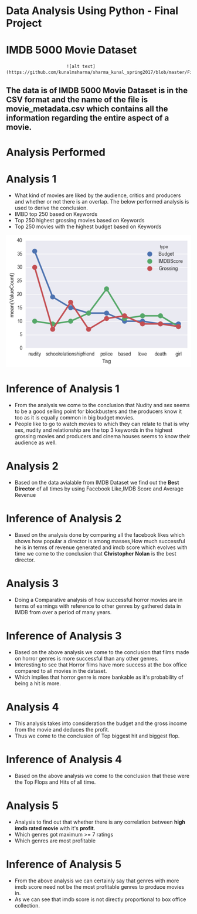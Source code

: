 
# Data Analysis Using Python - Final Project
# IMDB 5000 Movie Dataset

                           ![alt text](https://github.com/kunalmsharma/sharma_kunal_spring2017/blob/master/Final/extra/imdb.jpg)

## The data is of IMDB 5000 Movie Dataset is in the CSV format and the name of the file is movie_metadata.csv which contains all the information regarding the entire aspect of a movie.


# Analysis Performed

# Analysis 1

 - What kind of movies are liked by the audience, critics and producers and whether or not there is an overlap.
    The below performed analysis is used to derive the conclusion.
 - IMBD top 250 based on Keywords
 - Top 250 highest grossing movies based on Keywords
 - Top 250 movies with the highest budget based on Keywords


![alt text](https://github.com/kunalmsharma/sharma_kunal_spring2017/blob/master/Final/analysis/ana_1/Comparision.png)

# Inference of Analysis 1

 * From the analysis we come to the conclusion that Nudity and sex seems to be a good selling point for blockbusters and the producers know it too as it is equally common in big budget movies.
 * People like to go to watch movies to which they can relate to that is why sex, nudity and relationship are the top 3 keywords in the highest grossing movies and producers and cinema houses seems to know their audience as well.

# Analysis 2

 * Based on the data avialable from IMDB Dataset we find out the **Best Director** of all times by using Facebook Like,IMDB Score and Average Revenue

# Inference of Analysis 2

 * Based on the analysis done by comparing all the facebook likes which shows how popular a director is among masses,How much successful he is in terms of revenue generated and imdb score which evolves with time we come to the conclusion that **Christopher Nolan** is the best director.

# Analysis 3

* Doing a Comparative analysis of how successful horror movies are in terms of earnings with reference to other genres by gathered data in IMDB from over a period of many years. 

# Inference of Analysis 3

 * Based on the above analysis we come to the conclusion that films made on horror genres is more successful than any      other genres.
 * Interesting to see that Horror films have more success at the box office compared to all movies in the dataset. 
 * Which implies that horror genre is more bankable as it's probability of being a hit is more.

# Analysis 4

 * This analysis takes into consideration the budget and the gross income from the movie and deduces the profit.
 * Thus we come to the conclusion of Top biggest hit and biggest flop.

# Inference of Analysis 4

  * Based on the above analysis we come to the conclusion that these were the Top Flops and Hits of all time.

# Analysis 5

  * Analysis to find out that whether there is any correlation between **high imdb rated movie** with it's **profit**.
  * Which genres got maximum >= 7 ratings
  * Which genres are most profitable

# Inference of Analysis 5

 * From the above analysis we can certainly say that genres with more imdb score need not be the most profitable genres    to produce movies in.
 * As we can see that imdb score is not directly proportional to box office collection.
